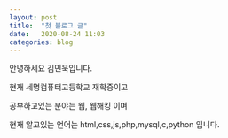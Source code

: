```yaml
---
layout: post
title:  "첫 블로그 글"
date:   2020-08-24 11:03
categories: blog
---
```


안녕하세요 김민욱입니다.

현재 세명컴퓨터고등학교 재학중이고

공부하고있는 분야는 웹, 웹해킹 이며

현재 알고있는 언어는 html,css,js,php,mysql,c,python 입니다.